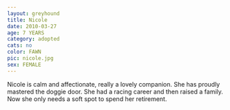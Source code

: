 ```yaml
---
layout: greyhound
title: Nicole
date: 2010-03-27
age: 7 YEARS
category: adopted
cats: no
color: FAWN
pic: nicole.jpg
sex: FEMALE
---
```


Nicole is calm and affectionate, really a lovely companion.  She has proudly mastered the doggie door.  She had a
racing career and then raised a family.  Now she only needs a soft spot to spend her retirement.
